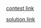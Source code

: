 [contest link](http://codeforces.com/contest/624)

[solution link](http://codeforces.com/blog/entry/23278)
